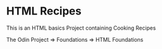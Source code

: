 # HTML Recipes

<p>This is an HTML basics Project containing Cooking Recipes</p>
<p>The Odin Project => Foundations => HTML Foundations</p>
